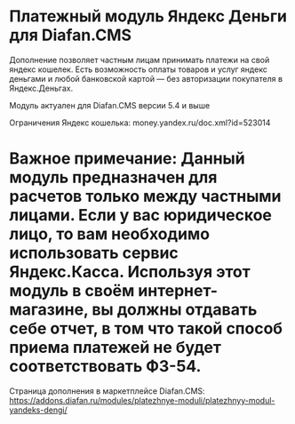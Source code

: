 # Платежный модуль Яндекс Деньги для Diafan.CMS
Дополнение позволяет частным лицам принимать платежи на свой яндекс кошелек. Есть возможность оплаты товаров и услуг яндекс деньгами и любой банковской картой — без авторизации покупателя в Яндекс.Деньгах. 

Модуль актуален для Diafan.CMS версии 5.4 и выше

Ограничения Яндекс кошелька: money.yandex.ru/doc.xml?id=523014

# Важное примечание: Данный модуль предназначен для расчетов только между частными лицами. Если у вас юридическое лицо, то вам необходимо использовать сервис Яндекс.Касса. Используя этот модуль в своём интернет-магазине, вы должны отдавать себе отчет, в том что такой способ приема платежей не будет соответствовать ФЗ-54.

Страница дополнения в маркетплейсе Diafan.CMS: https://addons.diafan.ru/modules/platezhnye-moduli/platezhnyy-modul-yandeks-dengi/
